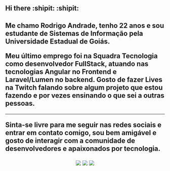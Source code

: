 <h2>Hi there :shipit: :shipit: <h2>

<p>Me chamo Rodrigo Andrade, tenho 22 anos e sou estudante de Sistemas de Informação pela Universidade Estadual de Goiás.</p>
<p>Meu último emprego foi na Squadra Tecnologia como desenvolvedor FullStack, atuando nas tecnologias <b>Angular</b> no Frontend e <b>Laravel/Lumen</b> no backend. Gosto de fazer Lives na Twitch falando sobre algum projeto que estou fazendo e por vezes ensinando o que sei a outras pessoas.</p>

<hr />
<p> Sinta-se livre para me seguir nas redes sociais e entrar em contato comigo, sou bem amigável e gosto de interagir com a comunidade de desenvolvedores e apaixonados por tecnologia.</p>
<center>
<a href="https://www.linkedin.com/in/rod1dev/" target="blank"><img src="https://img.shields.io/badge/LinkedIn-0077B5?style=for-the-badge&logo=linkedin&logoColor=white"></a>
<a href="https://www.twitch.tv/rod1dev" target="blank"><img src="https://img.shields.io/badge/Twitch-9146FF?style=for-the-badge&logo=twitch&logoColor=white"></a>
<a href="https://twitter.com/rod1dev/" target="blank"><img src="https://img.shields.io/badge/Twitter-1DA1F2?style=for-the-badge&logo=twitter&logoColor=white"></a>
</center>
